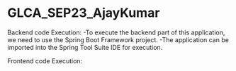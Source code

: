 # GLCA_SEP23_AjayKumar

Backend code Execution:
-To execute the backend part of this application, we need to use the Spring Boot Framework project. 
-The application can be imported into the Spring Tool Suite IDE for execution.

Frontend code Execution:
